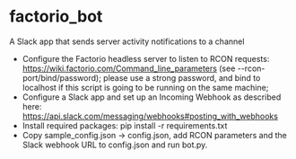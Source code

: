 # factorio_bot
A Slack app that sends server activity notifications to a channel

 - Configure the Factorio headless server to listen to RCON requests: https://wiki.factorio.com/Command_line_parameters (see --rcon-port/bind/password); please use a strong password, and bind to localhost if this script is going to be running on the same machine;
 - Configure a Slack app and set up an Incoming Webhook as described here: https://api.slack.com/messaging/webhooks#posting_with_webhooks
 - Install required packages: pip install -r requirements.txt
 - Copy sample_config.json -> config.json, add RCON parameters and the Slack webhook URL to config.json and run bot.py.
